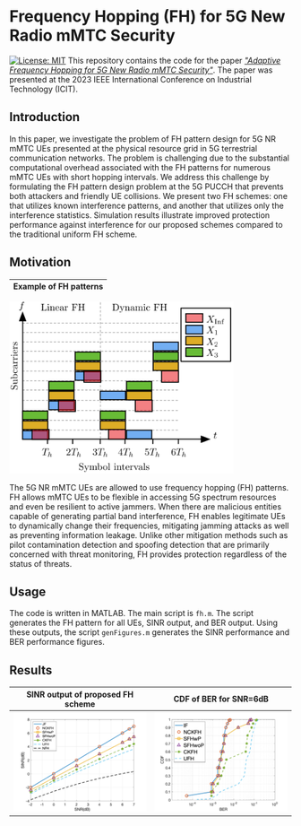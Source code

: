 # Frequency Hopping (FH) for 5G New Radio mMTC Security

[![License: MIT](https://img.shields.io/badge/License-MIT-yellow.svg)](https://opensource.org/licenses/MIT)
This repository contains the code for the paper *["Adaptive Frequency Hopping for 5G New Radio mMTC Security"](https://ieeexplore.ieee.org/abstract/document/10143116)*. The paper was presented at the 2023 IEEE International Conference on Industrial Technology (ICIT).

## Introduction
In this paper, we investigate the problem of FH pattern design for 5G NR mMTC UEs presented at the physical resource grid in 5G terrestrial communication networks. The problem is challenging due to the substantial computational overhead associated with the FH patterns for numerous mMTC UEs with short hopping intervals. We address this challenge by formulating the FH pattern design problem at the 5G PUCCH that prevents both attackers and friendly UE collisions. We present two FH schemes: one that utilizes known interference patterns, and another that utilizes only the interference statistics. Simulation results illustrate improved protection performance against interference for our proposed schemes compared to the traditional uniform FH scheme.

## Motivation 
Example of FH patterns     |       
:-------------------------:|
<!-- ![Example of FH patterns](./figs/frequency_hopping.png ) -->
<img src="./figs/frequency_hopping.png" width="400">

The 5G NR mMTC UEs are allowed to use frequency hopping (FH) patterns. FH allows mMTC UEs to be flexible in accessing 5G spectrum resources and even be resilient to active jammers. When there are malicious entities capable of generating partial band interference, FH enables legitimate UEs to dynamically change their frequencies, mitigating jamming attacks as well as preventing information leakage. Unlike other mitigation methods such as pilot contamination detection and spoofing detection that are primarily concerned with threat monitoring, FH provides protection regardless of the status of threats.

## Usage    
The code is written in MATLAB. The main script is `fh.m`. The script generates the FH pattern for all UEs, SINR output, and BER output.  Using these outputs, the script `genFigures.m` generates the SINR performance and BER performance figures.

## Results
SINR output of proposed FH scheme             |  CDF of BER for SNR=6dB
:-------------------------:|:-------------------------:
![](./figs/FH_SINR_Ns1620_Nu3032_noFH.png)  |  ![](./figs/FH_BER_percentiel_SNR6.png)
